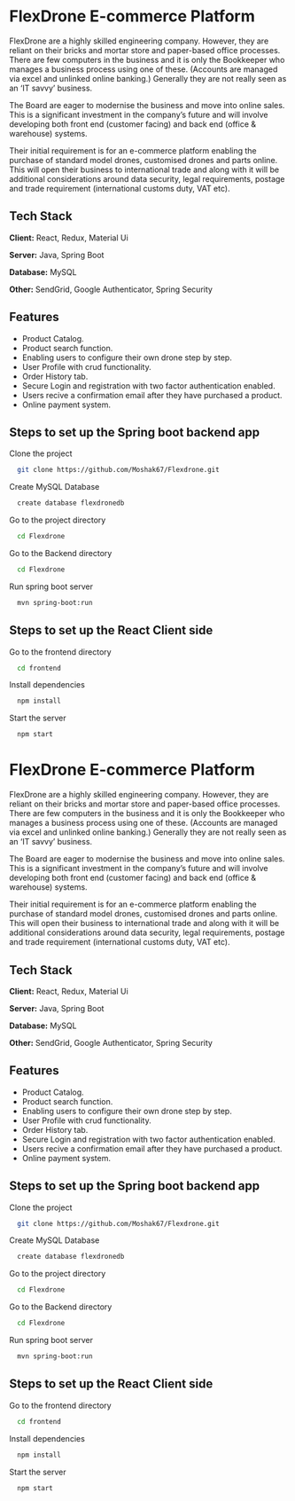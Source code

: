 
# FlexDrone E-commerce Platform

FlexDrone are a highly skilled engineering company. However, they are reliant on their bricks and mortar store and paper-based office processes. There are few computers in the business and it is only the Bookkeeper who manages a business process using one of these. (Accounts are managed via excel and unlinked online banking.) Generally they are not really seen as an ‘IT savvy’ business.

The Board are eager to modernise the business and move into online sales. This is a significant investment in the company’s future and will involve developing both front end (customer facing) and back end (office & warehouse) systems.

Their initial requirement is for an e-commerce platform enabling the purchase of standard model drones, customised drones and parts online. This will open their business to international trade and along with it will be additional considerations around data security, legal requirements, postage and trade requirement (international customs duty, VAT etc).


## Tech Stack

**Client:** React, Redux, Material Ui

**Server:** Java, Spring Boot

**Database:** MySQL

**Other:** SendGrid, Google Authenticator, Spring Security







## Features

- Product Catalog.
- Product search function.
- Enabling users to configure their own drone step by step.
- User Profile with crud functionality.
- Order History tab.
- Secure Login and registration with two factor authentication enabled.
- Users recive a confirmation email after they have purchased a product.
- Online payment system.


## Steps to set up the Spring boot backend app

Clone the project

```bash
  git clone https://github.com/Moshak67/Flexdrone.git
```
Create MySQL Database

```bash
  create database flexdronedb
```

Go to the project directory

```bash
  cd Flexdrone
```
Go to the Backend directory

```bash
  cd Flexdrone
```

Run spring boot server
```bash
  mvn spring-boot:run
```
## Steps to set up the React Client side

Go to the frontend directory

```bash
  cd frontend
```

Install dependencies

```bash
  npm install
```

Start the server

```bash
  npm start
```


# FlexDrone E-commerce Platform

FlexDrone are a highly skilled engineering company. However, they are reliant on their bricks and mortar store and paper-based office processes. There are few computers in the business and it is only the Bookkeeper who manages a business process using one of these. (Accounts are managed via excel and unlinked online banking.) Generally they are not really seen as an ‘IT savvy’ business.

The Board are eager to modernise the business and move into online sales. This is a significant investment in the company’s future and will involve developing both front end (customer facing) and back end (office & warehouse) systems.

Their initial requirement is for an e-commerce platform enabling the purchase of standard model drones, customised drones and parts online. This will open their business to international trade and along with it will be additional considerations around data security, legal requirements, postage and trade requirement (international customs duty, VAT etc).


## Tech Stack

**Client:** React, Redux, Material Ui

**Server:** Java, Spring Boot

**Database:** MySQL

**Other:** SendGrid, Google Authenticator, Spring Security







## Features

- Product Catalog.
- Product search function.
- Enabling users to configure their own drone step by step.
- User Profile with crud functionality.
- Order History tab.
- Secure Login and registration with two factor authentication enabled.
- Users recive a confirmation email after they have purchased a product.
- Online payment system.


## Steps to set up the Spring boot backend app

Clone the project

```bash
  git clone https://github.com/Moshak67/Flexdrone.git
```
Create MySQL Database

```bash
  create database flexdronedb
```

Go to the project directory

```bash
  cd Flexdrone
```
Go to the Backend directory

```bash
  cd Flexdrone
```

Run spring boot server
```bash
  mvn spring-boot:run
```
## Steps to set up the React Client side

Go to the frontend directory

```bash
  cd frontend
```

Install dependencies

```bash
  npm install
```

Start the server

```bash
  npm start
```

